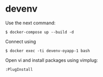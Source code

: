 # devenv

Use the next command:
```
$ docker-compose up --build -d
```

Connect using
```
$ docker exec -ti devenv-oyapp-1 bash
```

Open vi and install packages using vimplug:
```
:PlugInstall
```